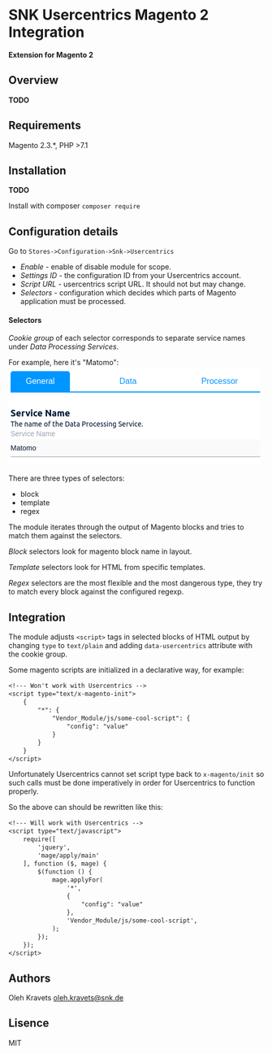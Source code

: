# SNK Usercentrics Magento 2 Integration

**Extension for Magento 2**

## Overview

**TODO**

## Requirements

Magento 2.3.*, PHP >7.1

## Installation

**TODO**

Install with composer `composer require`

## Configuration details

Go to `Stores->Configuration->Snk->Usercentrics`

* _Enable_ - enable of disable module for scope.
* _Settings ID_ - the configuration ID from your Usercentrics account.
* _Script URL_ - usercentrics script URL. It should not but may change.
* _Selectors_ - configuration which decides which parts of Magento application must be processed.

#### Selectors

_Cookie group_ of each selector corresponds to separate service names under _Data Processing Services_.

For example, here it's "Matomo":
![Cookie Group](docs/cookie_group.png)


There are three types of selectors:
 - block
 - template
 - regex
 
 The module iterates through the output of Magento blocks and tries to match them against the selectors.

_Block_ selectors look for magento block name in layout.

_Template_ selectors look for HTML from specific templates.

_Regex_ selectors are the most flexible and the most dangerous type, they try to match every block against the configured regexp.

## Integration 

The module adjusts `<script>` tags in selected blocks of HTML output by changing `type` to `text/plain` and adding `data-usercentrics` attribute with the cookie group.

Some magento scripts are initialized in a declarative way,  for example:
```
<!--- Won't work with Usercentrics -->
<script type="text/x-magento-init">
    {
        "*": {
            "Vendor_Module/js/some-cool-script": {
                "config": "value"
            }
        }
    }
</script>
```

Unfortunately Usercentrics cannot set script type back to `x-magento/init` so such calls must be done imperatively in order for Usercentrics to function properly. 

So the above can should be rewritten like this:
```
<!--- Will work with Usercentrics -->
<script type="text/javascript">
    require([
        'jquery',
        'mage/apply/main'
    ], function ($, mage) {
        $(function () {
            mage.applyFor(
                '*',
                {
                    "config": "value"
                },
                'Vendor_Module/js/some-cool-script',
            );
        });
    });
</script>
```
## Authors

Oleh Kravets <a href="mailto:oleh.kravets@snk.de">oleh.kravets@snk.de</a>

## Lisence

MIT